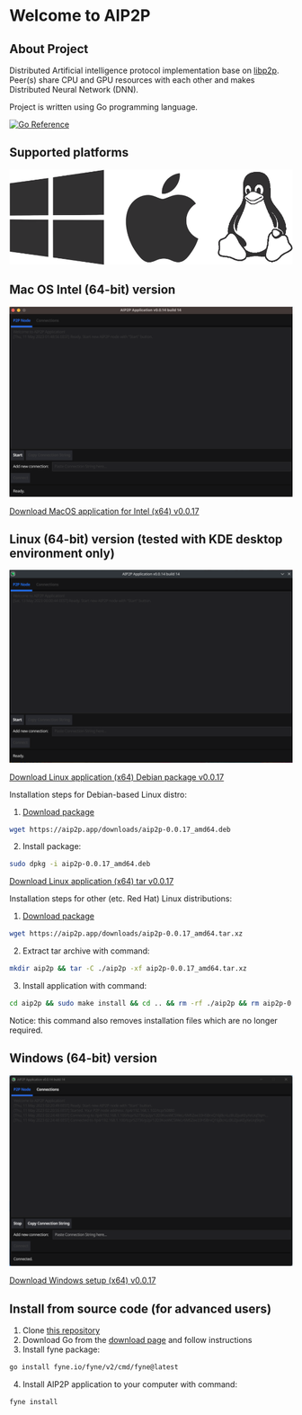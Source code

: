 # Welcome to AIP2P

## About Project

Distributed Artificial intelligence protocol implementation base on [libp2p](https://libp2p.io). Peer(s) share CPU and GPU resources with each other and makes Distributed Neural Network (DNN).

Project is written using Go programming language.

[![Go Reference](https://pkg.go.dev/badge/webimizer.dev/aip2p.svg)](https://pkg.go.dev/webimizer.dev/aip2p)

## Supported platforms

![Platforms](/images/platforms.png "Supported platforms")

## Mac OS Intel (64-bit) version

![Aip2p](/images/J68poh.png "Aip2p")

[Download MacOS application for Intel (x64) v0.0.17](https://aip2p.app/downloads/aip2p-0.0.17_amd64.dmg)

## Linux (64-bit) version (tested with KDE desktop environment only)

![Aip2p](/images/linux_kde.png "Aip2p")

[Download Linux application (x64) Debian package v0.0.17](https://aip2p.app/downloads/aip2p-0.0.17_amd64.deb)

Installation steps for Debian-based Linux distro:
1. [Download package](https://aip2p.app/downloads/aip2p-0.0.17_amd64.deb)
```sh
wget https://aip2p.app/downloads/aip2p-0.0.17_amd64.deb
```
2. Install package:
```sh
sudo dpkg -i aip2p-0.0.17_amd64.deb
```

[Download Linux application (x64) tar v0.0.17](https://aip2p.app/downloads/aip2p-0.0.17_amd64.tar.xz)

Installation steps for other (etc. Red Hat) Linux distributions:
1. [Download package](https://aip2p.app/downloads/aip2p-0.0.17_amd64.tar.xz)
```sh
wget https://aip2p.app/downloads/aip2p-0.0.17_amd64.tar.xz
```
2. Extract tar archive with command:
```sh
mkdir aip2p && tar -C ./aip2p -xf aip2p-0.0.17_amd64.tar.xz
```
3. Install application with command:
```sh
cd aip2p && sudo make install && cd .. && rm -rf ./aip2p && rm aip2p-0.0.17_amd64.tar.xz
```
Notice: this command also removes installation files which are no longer required.

## Windows (64-bit) version

![Aip2pWin64](/images/Win64.png "Aip2p Win64")

[Download Windows setup (x64) v0.0.17](https://aip2p.app/downloads/aip2p-0.0.17_amd64.msi)

## Install from source code (for advanced users)
1. Clone [this repository](https://webimizer.dev/aip2p)
2. Download Go from the [download page](https://go.dev/dl/) and follow instructions
3. Install fyne package:
```sh
go install fyne.io/fyne/v2/cmd/fyne@latest
```
4. Install AIP2P application to your computer with command:
```sh
fyne install
```